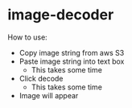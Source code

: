 # image-decoder
How to use:
- Copy image string from aws S3
- Paste image string into text box
  - This takes some time
- Click decode
  - This takes some time
- Image will appear
